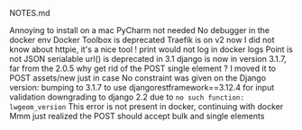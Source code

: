 NOTES.md

Annoying to install on a mac
PyCharm not needed
No debugger in the docker env
Docker Toolbox is deprecated
Traefik is on v2 now
I did not know about httpie, it's a nice tool !
print would not log in docker logs
Point is not JSON serialable
url() is deprecated in 3.1
django is now in version 3.1.7, far from the 2.0.5
why get rid of the POST single element ? I moved it to POST assets/new just in case
No constraint was given on the Django version: bumping to 3.1.7 to use djangorestframework==3.12.4 for input validation
downgrading to django 2.2 due to `no such function: lwgeom_version`
This error is not present in docker, continuing with docker
Mmm just realized the POST should accept bulk and single elements
